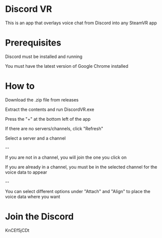 # Discord VR
This is an app that overlays voice chat from Discord into any SteamVR app

# Prerequisites
Discord must be installed and running

You must have the latest version of Google Chrome installed

# How to
Download the .zip file from releases

Extract the contents and run DiscordVR.exe

Press the "+" at the bottom left of the app

If there are no servers/channels, click "Refresh"

Select a server and a channel

--

If you are not in a channel, you will join the one you click on

If you are already in a channel, you must be in the selected channel for the voice data to appear

--

You can select different options under "Attach" and "Align" to place the voice data where you want

# Join the Discord
KnCEf5jCDt
